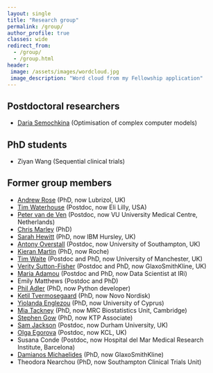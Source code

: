 ```yaml
---
layout: single
title: "Research group"
permalink: /group/
author_profile: true
classes: wide
redirect_from: 
  - /group/
  - /group.html
header: 
 image: /assets/images/wordcloud.jpg
 image_description: "Word cloud from my Fellowship application"  
---
```


## Postdoctoral researchers

- [Daria Semochkina](https://www.southampton.ac.uk/engineering/about/staff/ds1c18.page) (Optimisation of complex computer models)

## PhD students

- Ziyan Wang (Sequential clinical trials)

## Former group members

- [Andrew Rose](https://www.linkedin.com/in/andrew-rose-93a936a8/) (PhD, now Lubrizol, UK)
- [Tim Waterhouse](https://www.linkedin.com/in/timothy-waterhouse-b3604012/) (Postdoc, now Eli Lilly, USA)
- [Peter van de Ven](http://www.emgo.nl/team/1137/petervan%20deven/personal-information/) (Postdoc, now VU University Medical Centre, Netherlands)
- [Chris Marley](https://www.linkedin.com/in/chris-marley-35207ba7/) (PhD)
- [Sarah Hewitt](https://www.linkedin.com/in/sbchewitt/) (PhD, now IBM Hursley, UK)
- [Antony Overstall](http://www.personal.soton.ac.uk/amo105/) (Postdoc, now University of Southampton, UK)
- [Kieran Martin](https://www.linkedin.com/in/kieran-martin-2b298742/) (PhD, now Roche)
- [Tim Waite](https://timwaite.github.io) (Postdoc and PhD, now University of Manchester, UK)
- [Verity Sutton-Fisher](https://www.linkedin.com/in/verity-sutton-fisher-0507aa71/?originalSubdomain=uk) (Postdoc and PhD, now GlaxoSmithKline, UK)
- [Maria Adamou](https://www.linkedin.com/in/maria-adamou-88363982/?originalSubdomain=uk) (Postdoc and PhD, now Data Scientist at IRi)
- Emily Matthews (Postdoc and PhD)
- [Phil Adler](http://dler.me.uk) (PhD, now Python developer)
- [Ketil Tvermosegaard](https://www.linkedin.com/in/kbtvermosegaard/) (PhD, now Novo Nordisk)
- [Yiolanda Englezou](http://www.kios.ucy.ac.cy/index.php/people/research-personnel.html?id=494) (PhD, now University of Cyprus)
- [Mia Tackney](https://www.mrc-bsu.cam.ac.uk/people/in-alphabetical-order/t-to-z/mia-tackney/) (PhD, now MRC Biostatistics Unit, Cambridge)
- [Stephen Gow](https://www.southampton.ac.uk/chemistry/about/staff/srg1f20.page) (PhD, now KTP Associate)
- [Sam Jackson](https://www.southampton.ac.uk/maths/about/staff/sej1a18.page) (Postdoc, now Durham University, UK)
- [Olga Egorova](https://www.linkedin.com/in/olga-egorova-1123554b/?originalSubdomain=uk) (Postdoc, now KCL, UK)
- Susana Conde (Postdoc, now Hospital del Mar Medical Research Institute, Barcelona)
- [Damianos Michaelides](https://www.linkedin.com/in/damianos-michaelides-384a60135/?originalSubdomain=uk) (PhD, now GlaxoSmithKline)
- Theodora Nearchou (PhD, now Southampton Clinical Trials Unit)
